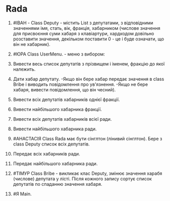 # Rada

1. #ІВАН - Class Deputy - містить List з депутатами, з відповідними значеннями імя, стать, вік, фракція, хабарником (числове значення для присвоєння суми хабаря з клавіартури, хардкодом довільно розставити значення, декільком поставити 0 - це і буде означати, що він не хабарник).


2. #ЮРА Class UserMenu. - меню з вибором:

1. Вивести весь список депутатів з прізвищем і іменем, фракцію до якої належить.
2. Дати хабар депутату. 
-Якщо він бере хабар передає значення в class Bribe і виводить повідомлення про ув'язнення.
-Якщо не бере хабаря, вивести повідомлення, що він чесний).
3. Вивести всіх депутатів хабарників однієї фракції.
4. Вивести найбільшого хабарника фракції.
5. Вивести всіх депутатів хабарників всієї ради.
4. Вивести найбільшого хабарника ради.


3. #АНАСТАСІЯ Class Rada має бути сінглтон (лінивий сінглтон). Бере з class Deputy список всіх депутатів.
1. Передає всіх хабарників ради.
2. Передає найбільшого хабарника ради.


4. #ТІМУР Class Bribe - викликає клас Deputy, змінює  значення харабя (числове) депутата у лісті.
Після кожного запису сортує список депутатів по спаданню значення хабаря. 

5. #Я Main.
